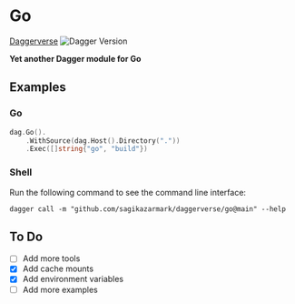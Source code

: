 # Go

[Daggerverse](https://daggerverse.dev/mod/github.com/sagikazarmark/daggerverse/go)
![Dagger Version](https://img.shields.io/badge/dagger%20version-%3E=0.9.5-0f0f19.svg?style=flat-square)

**Yet another Dagger module for Go**

## Examples

### Go

```go
dag.Go().
    .WithSource(dag.Host().Directory("."))
    .Exec([]string{"go", "build"})
```

### Shell

Run the following command to see the command line interface:

```shell
dagger call -m "github.com/sagikazarmark/daggerverse/go@main" --help
```

## To Do

- [ ] Add more tools
- [x] Add cache mounts
- [x] Add environment variables
- [ ] Add more examples
